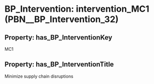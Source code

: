 # BP_Intervention: __intervention_MC1__ (PBN__BP_Intervention_32)

## Property: has_BP_InterventionKey

MC1

## Property: has_BP_InterventionTitle

Minimize supply chain disruptions


